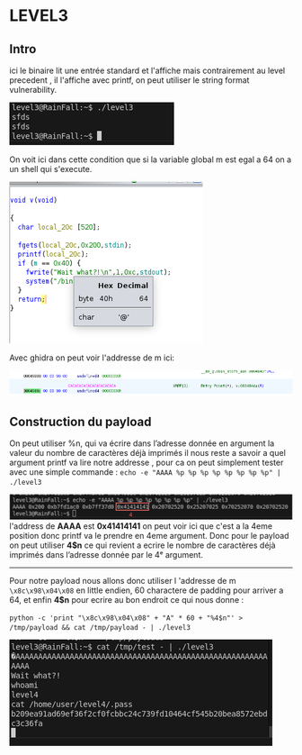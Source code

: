 # LEVEL3

## Intro

ici le binaire lit une entrée standard et l'affiche
mais contrairement au level precedent , il l'affiche avec printf, on peut utiliser le string format vulnerability.

![alt text](image-2.png)

On voit ici dans cette condition que si la variable global m est egal a 64 on a un shell qui s'execute.

![alt text](image.png)

Avec ghidra on peut voir l'addresse de m ici:

![alt text](image-3.png)

## Construction du payload

On peut utiliser %n, qui va écrire dans l’adresse donnée en argument la valeur du nombre de caractères déjà imprimés
il nous reste a savoir a quel argument printf va lire notre addresse , pour ca on peut simplement tester avec une simple commande : 
`echo -e "AAAA %p %p %p %p %p %p %p %p" | ./level3`

![alt text](image-5.png)
l'address de **AAAA** est **0x41414141** on peut voir ici que c'est a la 4eme position donc printf va le prendre en 4eme argument.
Donc pour le payload on peut utiliser **4$n** ce qui revient a ecrire le nombre de caractères déjà imprimés dans l’adresse donnée par le 4ᵉ argument.

-----

Pour notre payload nous allons donc utiliser l 'addresse de m `\x8c\x98\x04\x08` en little endien, 60 charactere de padding pour arriver a 64, et enfin **4$n** pour ecrire au bon endroit ce qui nous donne : 

`python -c 'print "\x8c\x98\x04\x08" + "A" * 60 + "%4$n"' > /tmp/payload && cat /tmp/payload - | ./level3`

![alt text](image-4.png)